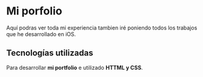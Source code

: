 <h1>Mi porfolio</h1>
<p>Aquí podras ver toda mi experiencia tambien iré poniendo todos los trabajos que he desarrollado en iOS.</p>
<h2>Tecnologías utilizadas</h2>
<p>Para desarrollar <strong>mi portfolio</strong> e utilizado <strong>HTTML y CSS</strong>.</p>
